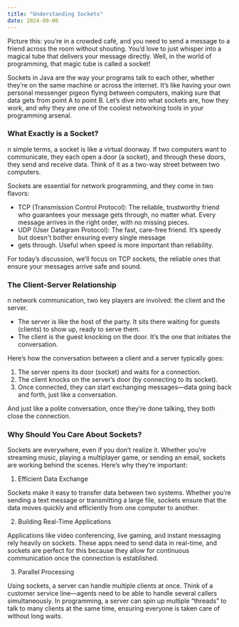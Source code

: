 ```yaml
---
title: "Understanding Sockets"
date: 2024-09-06
---
```


Picture this: you’re in a crowded café, and you need to send a message to a friend across the room without shouting. 
You’d love to just whisper into a magical tube that delivers your message directly. Well, in the world of programming, 
that magic tube is called a socket!

Sockets in Java are the way your programs talk to each other, whether they’re on the same machine or across the 
internet. It’s like having your own personal messenger pigeon flying between computers, making sure that data gets from 
point A to point B. Let’s dive into what sockets are, how they work, and why they are one of the coolest networking 
tools in your programming arsenal.

### What Exactly is a Socket?

n simple terms, a socket is like a virtual doorway. If two computers want to communicate, they each open a door 
(a socket), and through these doors, they send and receive data. Think of it as a two-way street between two computers.

Sockets are essential for network programming, and they come in two flavors:

- TCP (Transmission Control Protocol): The reliable, trustworthy friend who guarantees your message gets through, 
no matter what. Every message arrives in the right order, with no missing pieces.
- UDP (User Datagram Protocol): The fast, care-free friend. It’s speedy but doesn't bother ensuring every single message 
- gets through. Useful when speed is more important than reliability.

For today’s discussion, we’ll focus on TCP sockets, the reliable ones that ensure your messages arrive safe and sound.

### The Client-Server Relationship

n network communication, two key players are involved: the client and the server.

-	The server is like the host of the party. It sits there waiting for guests (clients) to show up, ready to serve them.
-	The client is the guest knocking on the door. It’s the one that initiates the conversation.

Here’s how the conversation between a client and a server typically goes:

1.	The server opens its door (socket) and waits for a connection.
2.	The client knocks on the server’s door (by connecting to its socket).
3.	Once connected, they can start exchanging messages—data going back and forth, just like a conversation.

And just like a polite conversation, once they’re done talking, they both close the connection.

### Why Should You Care About Sockets?

Sockets are everywhere, even if you don’t realize it. Whether you’re streaming music, playing a multiplayer game, or 
sending an email, sockets are working behind the scenes. Here’s why they’re important:

1. Efficient Data Exchange

Sockets make it easy to transfer data between two systems. Whether you’re sending a text message or transmitting a 
large file, sockets ensure that the data moves quickly and efficiently from one computer to another.

2. Building Real-Time Applications

Applications like video conferencing, live gaming, and instant messaging rely heavily on sockets. These apps need to 
send data in real-time, and sockets are perfect for this because they allow for continuous communication once the 
connection is established.

3. Parallel Processing

Using sockets, a server can handle multiple clients at once. Think of a customer service line—agents need to be able to 
handle several callers simultaneously. In programming, a server can spin up multiple “threads” to talk to many clients 
at the same time, ensuring everyone is taken care of without long waits.